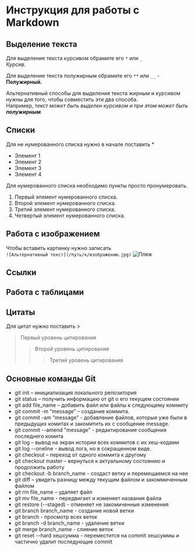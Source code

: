 # Инструкция для работы с Markdown

## Выделение текста

Для выделение текста курсивом обрамите его `*` или `_` <br> 
*Курсив.*

Для выделение текста полужирным обрамите его `**` или `__` - <br> 
**Полужирный.**

Альтернативный способы для выделения текста жирным и курсивом нужны для того, чтобы совместить эти два способа.<br> Например, _текст может быть выделен курсивом и при этом может быть **полужирным**._

## Списки

Для не нумерованного списка нужно в начале поставить *
* Элемент 1
* Элемент 2
* Элемент 3
* Элемент 4

Для нумерованного списка необходимо пункты просто пронумеровать. 
1. Первый элемент нумерованного списка.
2. Второй элемент нумерованного списка.
3. Третий элемент нумерованного списка.
4. Четвертый элемент нумерованного списка.

## Работа с изображением

Чтобы вставить картинку нужно записать <br>`![Альтернативный текст](/путь/к/изображению.jpg)`
![Пляж](images/beach_nature_14-wallpaper-1280x800.jpg)

## Ссылки

## Работа с таблицами

## Цитаты

Для цитат нужно поставить >
> Первый уровень цитирования
>> Второй уровень цитирования
>>> Третий уровень цитирования

## **Основные команды Git**

* git init – инициализация локального репозитория
* git status – получить информацию от git о его текущем состоянии
* git add file_name – добавить файл или файлы к следующему коммиту
* git commit -m “message” – создание коммита.
* git commit -am “message” - добавление файлов, которые уже были в предыдущих комитах и закомитить их с сообщение message.
* git commit --amend "message" - редактирование сообщения последнего комита
* git log – вывод на экран истории всех коммитов с их хеш-кодами
* git log --oneline - вывод лога, но в сокращенном виде.
* git checkout – переход от одного коммита к другому
* git checkout master – вернуться к актуальному состоянию и продолжить работу
* git checkout -b branch_name - создаст ветку и перемещаемся на нее
* git diff – увидеть разницу между текущим файлом и закоммиченным файлом
* git rm file_name – удаляет файл
* git mv file_name - передвигает и изменяет названия файла
* git restore (--staged) - отменяет не закомиченные изменения 
* git branch branch_name - создание новой ветки
* git branch - просмотр всех веток
* git branch -d branch_name - удаление ветки
* git merge  branch_name - слияние веток
* git reset --hard хешсумма - переместится на commit хешсуммы и частично удалит последующие commit

